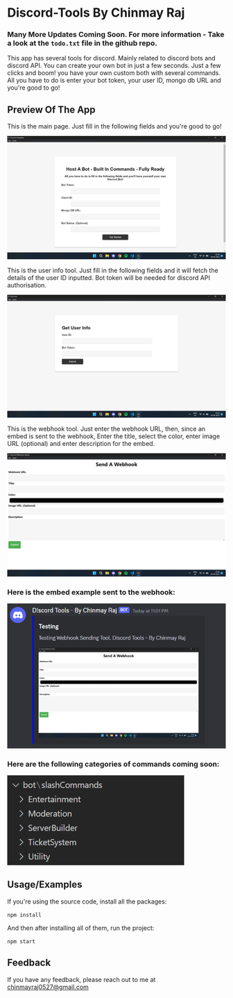 
# Discord-Tools By Chinmay Raj
### **Many More Updates Coming Soon.** For more information - Take a look at the ```todo.txt``` file in the github repo.
This app has several tools for discord. Mainly related to discord bots and discord API. You can create your own bot in just a few seconds. Just a few clicks and boom! you have your own custom both with several commands. All you have to do is enter your bot token, your user ID, mongo db URL and you're good to go!


## Preview Of The App

This is the main page. Just fill in the following fields and you're good to go!

![HomePage](https://raw.githubusercontent.com/chinmayraj28/Discord-Tools/main/logos/others/home.png)

This is the user info tool. Just fill in the following fields and it will fetch the details of the user ID inputted. Bot token will be needed for discord API authorisation.

![UserInfo Page](https://raw.githubusercontent.com/chinmayraj28/Discord-Tools/main/logos/others/userinfo.png)

This is the webhook tool. Just enter the webhook URL, then, since an embed is sent to the webhook, Enter the title, select the color, enter image URL (optional) and enter description for the embed.

![Webhook Page](https://raw.githubusercontent.com/chinmayraj28/Discord-Tools/main/logos/others/webhook.png)

### Here is the embed example sent to the webhook:

![UserInfo Page](https://raw.githubusercontent.com/chinmayraj28/Discord-Tools/main/logos/others/exampleWebhook.png)

### Here are the following categories of commands coming soon:

![UserInfo Page](https://raw.githubusercontent.com/chinmayraj28/Discord-Tools/main/logos/others/commands.png)











## Usage/Examples

If you're using the source code, install all the packages:
```
npm install
```
And then after installing all of them, run the project:
```
npm start
```




## Feedback

If you have any feedback, please reach out to me at chinmayraj0527@gmail.com

